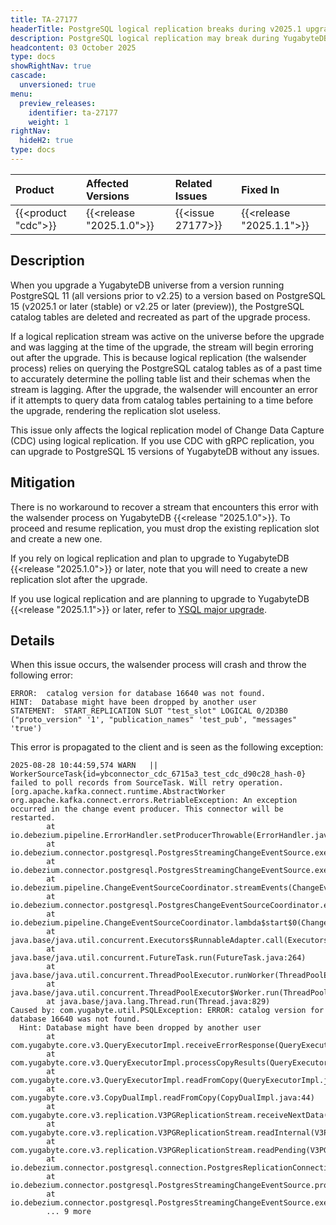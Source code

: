 ```yaml
---
title: TA-27177
headerTitle: PostgreSQL logical replication breaks during v2025.1 upgrade
description: PostgreSQL logical replication may break during YugabyteDB v2025.1 upgrade, potentially causing data replication failures and service disruption.
headcontent: 03 October 2025
type: docs
showRightNav: true
cascade:
  unversioned: true
menu:
  preview_releases:
    identifier: ta-27177
    weight: 1
rightNav:
  hideH2: true
type: docs
---
```


| Product |  Affected Versions  |  Related Issues   | Fixed In |
| :------ | :------------------ | :-------------    | :------- |
| {{<product "cdc">}} | {{<release "2025.1.0">}} | {{<issue 27177>}} | {{<release "2025.1.1">}} |

## Description

When you upgrade a YugabyteDB universe from a version running PostgreSQL 11 (all versions prior to v2.25) to a version based on PostgreSQL 15 (v2025.1 or later (stable) or v2.25 or later (preview)), the PostgreSQL catalog tables are deleted and recreated as part of the upgrade process.

If a logical replication stream was active on the universe before the upgrade and was lagging at the time of the upgrade, the stream will begin erroring out after the upgrade. This is because logical replication (the walsender process) relies on querying the PostgreSQL catalog tables as of a past time to accurately determine the polling table list and their schemas when the stream is lagging. After the upgrade, the walsender will encounter an error if it attempts to query data from catalog tables pertaining to a time before the upgrade, rendering the replication slot useless.

This issue only affects the logical replication model of Change Data Capture (CDC) using logical replication. If you use CDC with gRPC replication, you can upgrade to PostgreSQL 15 versions of YugabyteDB without any issues.

## Mitigation

There is no workaround to recover a stream that encounters this error with the walsender process on YugabyteDB {{<release "2025.1.0">}}. To proceed and resume replication, you must drop the existing replication slot and create a new one.

If you rely on logical replication and plan to upgrade to YugabyteDB {{<release "2025.1.0">}} or later, note that you will need to create a new replication slot after the upgrade.

If you use logical replication and are planning to upgrade to YugabyteDB {{<release "2025.1.1">}} or later, refer to [YSQL major upgrade](/stable/manage/ysql-major-upgrade-logical-replication/).

## Details

When this issue occurs, the walsender process will crash and throw the following error:

```output
ERROR:  catalog version for database 16640 was not found.
HINT:  Database might have been dropped by another user
STATEMENT:  START_REPLICATION SLOT "test_slot" LOGICAL 0/2D3B0 ("proto_version" '1', "publication_names" 'test_pub', "messages" 'true')
```

This error is propagated to the client and is seen as the following exception:

```output
2025-08-28 10:44:59,574 WARN   ||  WorkerSourceTask{id=ybconnector_cdc_6715a3_test_cdc_d90c28_hash-0} failed to poll records from SourceTask. Will retry operation.   [org.apache.kafka.connect.runtime.AbstractWorker
org.apache.kafka.connect.errors.RetriableException: An exception occurred in the change event producer. This connector will be restarted.
        at io.debezium.pipeline.ErrorHandler.setProducerThrowable(ErrorHandler.java:63)
        at io.debezium.connector.postgresql.PostgresStreamingChangeEventSource.execute(PostgresStreamingChangeEventSource.java:248)
        at io.debezium.connector.postgresql.PostgresStreamingChangeEventSource.execute(PostgresStreamingChangeEventSource.java:44)
        at io.debezium.pipeline.ChangeEventSourceCoordinator.streamEvents(ChangeEventSourceCoordinator.java:271)
        at io.debezium.connector.postgresql.PostgresChangeEventSourceCoordinator.executeChangeEventSources(PostgresChangeEventSourceCoordinator.java:100)
        at io.debezium.pipeline.ChangeEventSourceCoordinator.lambda$start$0(ChangeEventSourceCoordinator.java:137)
        at java.base/java.util.concurrent.Executors$RunnableAdapter.call(Executors.java:515)
        at java.base/java.util.concurrent.FutureTask.run(FutureTask.java:264)
        at java.base/java.util.concurrent.ThreadPoolExecutor.runWorker(ThreadPoolExecutor.java:1128)
        at java.base/java.util.concurrent.ThreadPoolExecutor$Worker.run(ThreadPoolExecutor.java:628)
        at java.base/java.lang.Thread.run(Thread.java:829)
Caused by: com.yugabyte.util.PSQLException: ERROR: catalog version for database 16640 was not found.
  Hint: Database might have been dropped by another user
        at com.yugabyte.core.v3.QueryExecutorImpl.receiveErrorResponse(QueryExecutorImpl.java:2675)
        at com.yugabyte.core.v3.QueryExecutorImpl.processCopyResults(QueryExecutorImpl.java:1263)
        at com.yugabyte.core.v3.QueryExecutorImpl.readFromCopy(QueryExecutorImpl.java:1163)
        at com.yugabyte.core.v3.CopyDualImpl.readFromCopy(CopyDualImpl.java:44)
        at com.yugabyte.core.v3.replication.V3PGReplicationStream.receiveNextData(V3PGReplicationStream.java:160)
        at com.yugabyte.core.v3.replication.V3PGReplicationStream.readInternal(V3PGReplicationStream.java:125)
        at com.yugabyte.core.v3.replication.V3PGReplicationStream.readPending(V3PGReplicationStream.java:82)
        at io.debezium.connector.postgresql.connection.PostgresReplicationConnection$1.readPending(PostgresReplicationConnection.java:669)
        at io.debezium.connector.postgresql.PostgresStreamingChangeEventSource.processMessages(PostgresStreamingChangeEventSource.java:283)
        at io.debezium.connector.postgresql.PostgresStreamingChangeEventSource.execute(PostgresStreamingChangeEventSource.java:245)
        ... 9 more
```
